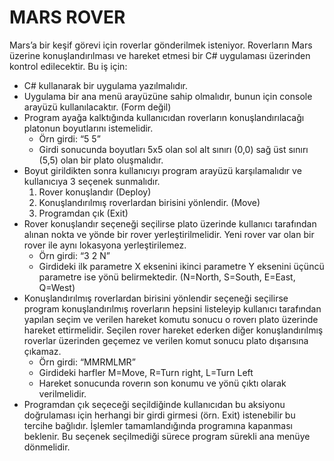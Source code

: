 # MARS ROVER
Mars’a bir keşif görevi için roverlar gönderilmek isteniyor. Roverların Mars üzerine konuşlandırılması ve hareket etmesi bir C# uygulaması üzerinden kontrol edilecektir. Bu iş için:
- C# kullanarak bir uygulama yazılmalıdır.
- Uygulama bir ana menü arayüzüne sahip olmalıdır, bunun için console arayüzü kullanılacaktır. (Form değil)
- Program ayağa kalktığında kullanıcıdan roverların konuşlandırılacağı platonun boyutlarını istemelidir.
	- Örn girdi: “5 5”
	- Girdi sonucunda boyutları 5x5 olan sol alt sınırı (0,0) sağ üst sınırı (5,5) olan bir plato oluşmalıdır.
- Boyut girildikten sonra kullanıcıyı program arayüzü karşılamalıdır ve kullanıcıya 3 seçenek sunmalıdır.
	1. Rover konuşlandır (Deploy)
	2. Konuşlandırılmış roverlardan birisini yönlendir. (Move)
	3. Programdan çık (Exit)
- Rover konuşlandır seçeneği seçilirse plato üzerinde kullanıcı tarafından alınan nokta ve yönde bir rover yerleştirilmelidir. Yeni rover var olan bir rover ile aynı lokasyona yerleştirilemez.
	- Örn girdi: “3 2 N”
	- Girdideki ilk parametre X eksenini ikinci parametre Y eksenini üçüncü parametre ise yönü belirmektedir. (N=North, S=South, E=East, Q=West)
- Konuşlandırılmış roverlardan birisini yönlendir seçeneği seçilirse program konuşlandırılmış roverların hepsini listeleyip kullanıcı tarafından yapılan seçim ve verilen hareket komutu sonucu o roverı plato üzerinde hareket ettirmelidir. Seçilen rover hareket ederken diğer konuşlandırılmış roverlar üzerinden geçemez ve verilen komut sonucu plato dışarısına çıkamaz.
	- Örn girdi: “MMRMLMR”
	- Girdideki harfler M=Move, R=Turn right, L=Turn Left
	- Hareket sonucunda roverın son konumu ve yönü çıktı olarak verilmelidir.
- Programdan çık seçeceği seçildiğinde kullanıcıdan bu aksiyonu doğrulaması için herhangi bir girdi girmesi (örn. Exit) istenebilir bu tercihe bağlıdır. İşlemler tamamlandığında programına kapanması beklenir. Bu seçenek seçilmediği sürece program sürekli ana menüye dönmelidir.